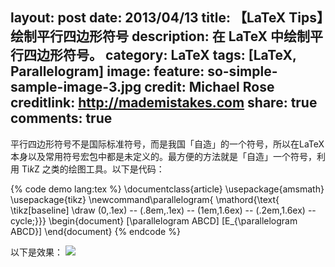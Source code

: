 layout: post
date: 2013/04/13
title: 【LaTeX Tips】绘制平行四边形符号
description: 在 LaTeX 中绘制平行四边形符号。
category: LaTeX
tags: [LaTeX, Parallelogram]
image:
  feature: so-simple-sample-image-3.jpg
  credit: Michael Rose
  creditlink: http://mademistakes.com
share: true
comments: true
---
平行四边形符号不是国际标准符号，而是我国「自造」的一个符号，所以在LaTeX本身以及常用符号宏包中都是未定义的。最方便的方法就是「自造」一个符号，利用 Ti*k*Z 之类的绘图工具。以下是代码：

<!--more-->

{% code demo lang:tex %}
\documentclass{article}
\usepackage{amsmath}
\usepackage{tikz}
\newcommand\parallelogram{
\mathord{\text{
\tikz[baseline] \draw (0,.1ex) -- (.8em,.1ex) -- (1em,1.6ex) -- (.2em,1.6ex) -- cycle;}}}
\begin{document}
[\parallelogram ABCD]
[E_{\parallelogram ABCD}]
\end{document}
{% endcode %}

以下是效果：
![](http://ww1.sinaimg.cn/large/818901c1jw1e3cis9s1v9j.jpg)

